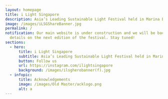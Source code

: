 ```yaml
---
layout: homepage
title: i Light Singapore
description: Asia’s Leading Sustainable Light Festival held in Marina Bay
image: /images/iLSGShareBanner.jpg
permalink: /
notification: Our main website is under construction and we will be back with
  details on the next edition of the festival. Stay tuned!
sections:
  - hero:
      title: i Light Singapore
      subtitle: Asia’s Leading Sustainable Light Festival held in Marina Bay
      button: Follow us
      url: https://instagram.com/ilightsingapore
      background: /images/ilsgherobanner(f).jpg
  - infopic:
      title: Acknowledgements
      image: /images/Old Master/acklogo.png
      alt: a
---
```

